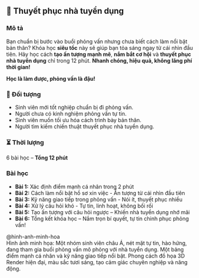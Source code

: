 ## 📌 Thuyết phục nhà tuyển dụng

### Mô tả
Bạn chuẩn bị bước vào buổi phỏng vấn nhưng chưa biết cách làm nổi bật bản thân? Khóa học **siêu tốc** này sẽ giúp bạn tỏa sáng ngay từ cái nhìn đầu tiên. Hãy học cách **tạo ấn tượng mạnh mẽ**, **nắm bắt cơ hội** và **thuyết phục nhà tuyển dụng** chỉ trong 12 phút. **Nhanh chóng, hiệu quả, không lãng phí thời gian!**

**Học là làm được, phỏng vấn là đậu!**

### 🎯 Đối tượng
- Sinh viên mới tốt nghiệp chuẩn bị đi phỏng vấn.
- Người chưa có kinh nghiệm phỏng vấn tự tin.
- Sinh viên muốn tối ưu hóa cách trình bày bản thân.
- Người tìm kiếm chiến thuật thuyết phục nhà tuyển dụng.

### ⏳ Thời lượng
6 bài học – **Tổng 12 phút**

### Bài học
- **Bài 1:** Xác định điểm mạnh cá nhân trong 2 phút
- **Bài 2:** Cách làm nổi bật hồ sơ xin việc - Ấn tượng từ cái nhìn đầu tiên
- **Bài 3:** Kỹ năng giao tiếp trong phỏng vấn - Nói ít, thuyết phục nhiều
- **Bài 4:** Xử lý câu hỏi khó - Tự tin, linh hoạt, không bối rối
- **Bài 5:** Tạo ấn tượng với câu hỏi ngược – Khiến nhà tuyển dụng nhớ mãi
- **Bài 6:** Tổng kết khóa học – Nắm trọn bí quyết, tự tin chinh phục phỏng vấn!

@hinh-anh-minh-hoa  
Hình ảnh minh họa: Một nhóm sinh viên châu Á, nét mặt tự tin, hào hứng, đang tham gia buổi phỏng vấn mô phỏng với nhà tuyển dụng. Một bảng điểm mạnh cá nhân và kỹ năng giao tiếp nổi bật. Phong cách đồ họa 3D Render hiện đại, màu sắc tươi sáng, tạo cảm giác chuyên nghiệp và năng động.
